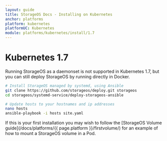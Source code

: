 ```yaml
---
layout: guide
title: StorageOS Docs - Installing on Kubernetes
anchor: platforms
platform: kubernetes
platformUC: Kubernetes
module: platforms/kubernetes/install/1.7
---
```


# Kubernetes 1.7

Running StorageOS as a daemonset is not supported in Kubernetes 1.7, but you can
still deploy StorageOS by running directly in Docker.

```bash
# Install StorageOS managed by systemd, using Ansible
git clone https://github.com/storageos/deploy.git storageos
cd storageos/systemd-service/deploy-storageos-ansible

# Update hosts to your hostnames and ip addresses
nano hosts
ansible-playbook -i hosts site.yaml
```
If this is your first installation you may wish to follow the [StorageOS Volume
guide](/docs/platforms/{{ page.platform }}/firstvolume/) for an example of
how to mount a StorageOS volume in a Pod.
